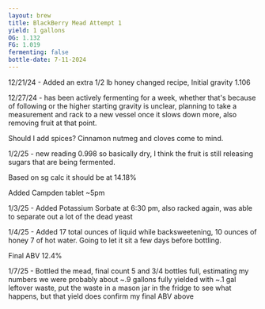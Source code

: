 ```yaml
---
layout: brew
title: BlackBerry Mead Attempt 1
yield: 1 gallons
OG: 1.132
FG: 1.019
fermenting: false
bottle-date: 7-11-2024
---
```


12/21/24 - Added an extra 1/2 lb honey changed recipe, Initial gravity 1.106

12/27/24 - has been actively fermenting for a week, whether that's because of following or the higher starting gravity is unclear, planning to take a measurement and rack to a new vessel once it slows down more, also removing fruit at that point.

Should I add spices? Cinnamon nutmeg and cloves come to mind.

1/2/25 - new reading 0.998 so basically dry, I think the fruit is still releasing sugars that are being fermented. 

Based on sg calc it should be at 14.18%

Added Campden tablet ~5pm

1/3/25 - Added Potassium Sorbate at 6:30 pm, also racked again, was able to separate out a lot of the dead yeast

1/4/25 - Added 17 total ounces of liquid while backsweetening, 10 ounces of honey 7 of hot water. Going to let it sit a few days before bottling.

Final ABV 12.4%

1/7/25 - Bottled the mead, final count 5 and 3/4 bottles full, estimating my numbers we were probably about ~.9 gallons fully yielded with ~.1 gal leftover waste, put the waste in a mason jar in the fridge to see what happens, but that yield does confirm my final ABV above
